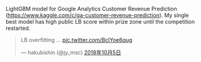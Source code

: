 LightGBM model for Google Analytics Customer Revenue Prediction (https://www.kaggle.com/c/ga-customer-revenue-prediction). My single best model has high public LB score within prize zone until the competition restarted.

<blockquote class="twitter-tweet" data-lang="ja"><p lang="en" dir="ltr">LB overfitting ... <a href="https://t.co/BcIYoe6qug">pic.twitter.com/BcIYoe6qug</a></p>&mdash; hakubishin (@jy_msc) <a href="https://twitter.com/jy_msc/status/1048255155819307008?ref_src=twsrc%5Etfw">2018年10月5日</a></blockquote>
